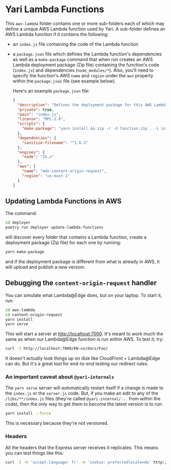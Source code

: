 # Yari Lambda Functions

This `aws-lambda` folder contains one or more sub-folders each of which may
define a unique AWS Lambda function used by Yari. A sub-folder defines an AWS
Lambda function if it contains the following:

- an `index.js` file containing the code of the Lambda function
- a `package.json` file which defines the Lambda function's dependencies as well
  as a `make-package` command that when run creates an AWS Lambda deployment
  package (Zip file) containing the function's code (`index.js`) and
  dependencies (`node_modules/*`). Also, you'll need to specify the function's
  AWS `name` and `region` under the `aws` property within the `package.json`
  file (see example below).

  Here's an example `package.json` file:

  ```json
  {
    "description": "Defines the deployment package for this AWS Lambda function.",
    "private": true,
    "main": "index.js",
    "license": "MPL-2.0",
    "scripts": {
      "make-package": "yarn install && zip -r -X function.zip . -i index.js 'node_modules/*'"
    },
    "dependencies": {
      "sanitize-filename": "^1.6.3"
    },
    "engines": {
      "node": "14.x"
    },
    "aws": {
      "name": "mdn-content-origin-request",
      "region": "us-east-1"
    }
  }
  ```

## Updating Lambda Functions in AWS

The command:

```sh
cd deployer
poetry run deployer update-lambda-functions
```

will discover every folder that contains a Lambda function, create a deployment
package (Zip file) for each one by running:

```sh
yarn make-package
```

and if the deployment package is different from what is already in AWS, it will
upload and publish a new version.

## Debugging the `content-origin-request` handler

You can simulate what Lambda@Edge does, but on your laptop. To start it, run:

```sh
cd aws-lambda
cd content-origin-request
yarn install
yarn serve
```

This will start a server at <http://localhost:7000>. It's meant to work much the
same as when our Lambda@Edge function is run within AWS. To test it, try:

```sh
curl -I http://localhost:7000/EN-us/docs/Foo/
```

It doesn't actually look things up on disk like CloudFront + Lambda@Edge can do.
But it's a great tool for end-to-end testing our redirect rules.

### An important caveat about `@yari-internals`

The `yarn serve` server will automatically restart itself if a change is made to
the `index.js` or the `server.js` code. But, if you make an edit to any of the
`/libs/**/index.js` files (they're called `@yari-internal/...` from within the
code), then the only way to get them to become the latest version is to run:

```sh
yarn install --force
```

This is necessary because they're not versioned.

### Headers

All the headers that the Express server receives it replicates. This means you
can test things like this:

```sh
curl -I -H 'accept-language: fr' -H 'cookie: preferredlocale=de' http://localhost:7000/docs/Web
```
